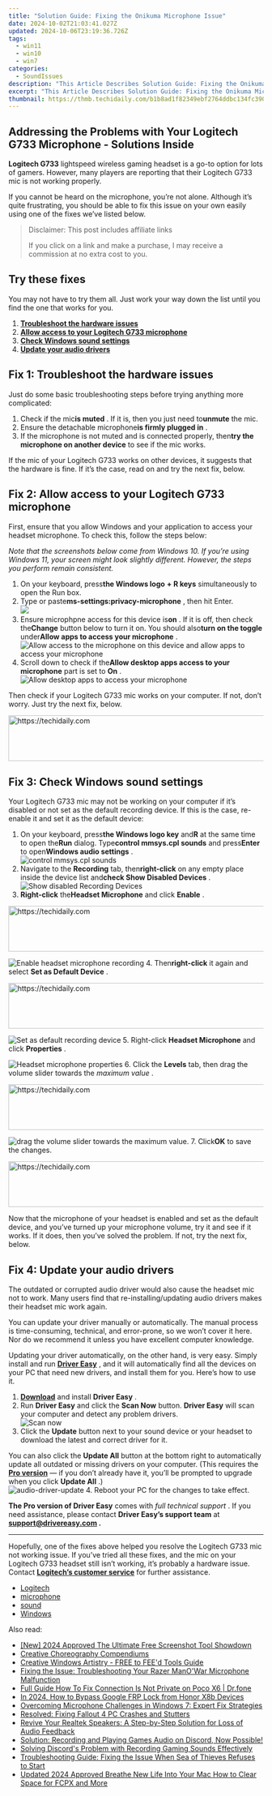 ```yaml
---
title: "Solution Guide: Fixing the Onikuma Microphone Issue"
date: 2024-10-02T21:03:41.027Z
updated: 2024-10-06T23:19:36.726Z
tags:
  - win11
  - win10
  - win7
categories:
  - SoundIssues
description: "This Article Describes Solution Guide: Fixing the Onikuma Microphone Issue"
excerpt: "This Article Describes Solution Guide: Fixing the Onikuma Microphone Issue"
thumbnail: https://thmb.techidaily.com/b1b8ad1f82349ebf2764ddbc134fc39036adf7776e409dbc4a59416ae2925dba.jpg
---
```


## Addressing the Problems with Your Logitech G733 Microphone - Solutions Inside

**Logitech G733** lightspeed wireless gaming headset is a go-to option for lots of gamers. However, many players are reporting that their Logitech G733 mic is not working properly.

 If you cannot be heard on the microphone, you’re not alone. Although it’s quite frustrating, you should be able to fix this issue on your own easily using one of the fixes we’ve listed below.

>  Disclaimer: This post includes affiliate links
>
>  If you click on a link and make a purchase, I may receive a commission at no extra cost to you.
>

## Try these fixes

 You may not have to try them all. Just work your way down the list until you find the one that works for you.

1. **[Troubleshoot the hardware issues](https://tools.techidaily.com/drivereasy/download/)**
2. **[Allow access to your Logitech G733 microphone](https://tools.techidaily.com/drivereasy/download/)**
3. **[Check Windows sound settings](https://tools.techidaily.com/drivereasy/download/)**
4. **[Update your audio drivers](https://tools.techidaily.com/drivereasy/download/)**

## Fix 1: Troubleshoot the hardware issues

 Just do some basic troubleshooting steps before trying anything more complicated:

1. Check if the mic**is muted** . If it is, then you just need to**unmute** the mic.
2. Ensure the detachable microphone**is firmly plugged in** .
3. If the microphone is not muted and is connected properly, then**try the microphone on another device** to see if the mic works.

 If the mic of your Logitech G733 works on other devices, it suggests that the hardware is fine. If it’s the case, read on and try the next fix, below.

## Fix 2: Allow access to your Logitech G733 microphone

 First, ensure that you allow Windows and your application to access your headset microphone. To check this, follow the steps below:

 _Note that the screenshots below come from Windows 10\. If you’re using Windows 11, your screen might look slightly different. However, the steps you perform remain consistent._

1. On your keyboard, press**the Windows logo** **\+ R keys** simultaneously to open the Run box.
2. Type or paste**ms-settings:privacy-microphone** , then hit Enter.  
![](https://www.drivereasy.com/wp-content/uploads/2021/04/win11-microphone-privacy.jpg)
3. Ensure microphpne access for this device is**on** . If it is off, then check the**Change** button below to turn it on. You should also**turn on the toggle** under**Allow apps to access your microphone** .  
![Allow access to the microphone on this device and allow apps to access your microphone](https://images.drivereasy.com/wp-content/uploads/2021/04/Allow-access-to-the-microphone-on-this-device-and-allow-apps-to-access-your-microphone.jpg)
4. Scroll down to check if the**Allow desktop apps access to your microphone** part is set to **On** .  
![Allow desktop apps to access your microphone](https://images.drivereasy.com/wp-content/uploads/2021/04/Allow-desktop-apps-to-access-your-microphone.jpg)

 Then check if your Logitech G733 mic works on your computer. If not, don’t worry. Just try the next fix, below.

<!-- affiliate ads begin -->
<a href="https://appsumo.8odi.net/c/5597632/2118323/7443" target="_top" id="2118323">
  <img src="//a.impactradius-go.com/display-ad/7443-2118323" border="0" alt="https://techidaily.com" width="728" height="90"/>
</a>
<img height="0" width="0" src="https://appsumo.8odi.net/i/5597632/2118323/7443" style="position:absolute;visibility:hidden;" border="0" />
<!-- affiliate ads end -->

## Fix 3: Check Windows sound settings

 Your Logitech G733 mic may not be working on your computer if it’s disabled or not set as the default recording device. If this is the case, re-enable it and set it as the default device:

1. On your keyboard, press**the Windows logo key** and**R** at the same time to open the**Run** dialog. Type**control mmsys.cpl sounds** and press**Enter** to open**Windows audio settings** .  
![control mmsys.cpl sounds](https://images.drivereasy.com/wp-content/uploads/2021/04/control-mmsys.cpl-sounds.jpg)
2. Navigate to the **Recording** tab, then**right-click** on any empty place inside the device list and**check Show Disabled Devices** .  
![Show disabled Recording Devices ](https://images.drivereasy.com/wp-content/uploads/2019/07/img_5b4dc36f136c6.jpg)
3. **Right-click** the**Headset Microphone** and click **Enable** .  

<!-- affiliate ads begin -->
<a href="https://aligracehair.sjv.io/c/5597632/1902324/19272" target="_top" id="1902324">
  <img src="//a.impactradius-go.com/display-ad/19272-1902324" border="0" alt="https://techidaily.com" width="728" height="90"/>
</a>
<img height="0" width="0" src="https://aligracehair.sjv.io/i/5597632/1902324/19272" style="position:absolute;visibility:hidden;" border="0" />
<!-- affiliate ads end -->

![Enable headset microphone recording](https://images.drivereasy.com/wp-content/uploads/2019/07/img_5b4daac96f5e7.jpg)
4. Then**right-click** it again and select **Set as Default Device** .  

<!-- affiliate ads begin -->
<a href="https://aligracehair.sjv.io/c/5597632/1880960/19272" target="_top" id="1880960">
  <img src="//a.impactradius-go.com/display-ad/19272-1880960" border="0" alt="https://techidaily.com" width="728" height="90"/>
</a>
<img height="0" width="0" src="https://aligracehair.sjv.io/i/5597632/1880960/19272" style="position:absolute;visibility:hidden;" border="0" />
<!-- affiliate ads end -->

![Set as default recording device](https://images.drivereasy.com/wp-content/uploads/2019/07/img_5b4dacbcd8e83.jpg)
5. Right-click **Headset Microphone** and click **Properties** .  

![Headset microphone properties](https://images.drivereasy.com/wp-content/uploads/2019/07/img_5b4dae7338d5d.jpg)
6. Click the **Levels** tab, then drag the volume slider towards the _maximum value_ .  

<!-- affiliate ads begin -->
<a href="https://appsumo.8odi.net/c/5597632/2082538/7443" target="_top" id="2082538">
  <img src="//a.impactradius-go.com/display-ad/7443-2082538" border="0" alt="https://techidaily.com" width="728" height="90"/>
</a>
<img height="0" width="0" src="https://appsumo.8odi.net/i/5597632/2082538/7443" style="position:absolute;visibility:hidden;" border="0" />
<!-- affiliate ads end -->

![drag the volume slider towards the maximum value.](https://images.drivereasy.com/wp-content/uploads/2020/12/img_5b4db71801655.jpg)
7. Click**OK** to save the changes.

<!-- affiliate ads begin -->
<a href="https://appsumo.8odi.net/c/5597632/2144278/7443" target="_top" id="2144278">
  <img src="//a.impactradius-go.com/display-ad/7443-2144278" border="0" alt="https://techidaily.com" width="728" height="90"/>
</a>
<img height="0" width="0" src="https://appsumo.8odi.net/i/5597632/2144278/7443" style="position:absolute;visibility:hidden;" border="0" />
<!-- affiliate ads end -->

 Now that the microphone of your headset is enabled and set as the default device, and you’ve turned up your microphone volume, try it and see if it works. If it does, then you’ve solved the problem. If not, try the next fix, below.

## Fix 4: Update your audio drivers

 The outdated or corrupted audio driver would also cause the headset mic not to work. Many users find that re-installing/updating audio drivers makes their headset mic work again.

 You can update your driver manually or automatically. The manual process is time-consuming, technical, and error-prone, so we won’t cover it here. Nor do we recommend it unless you have excellent computer knowledge.

 Updating your driver automatically, on the other hand, is very easy. Simply install and run **[Driver Easy](https://tools.techidaily.com/drivereasy/download/)**  , and it will automatically find all the devices on your PC that need new drivers, and install them for you. Here’s how to use it.

1. **[Download](https://tools.techidaily.com/drivereasy/download/)**  and install **Driver Easy** .
2. Run **Driver Easy** and click the **Scan Now** button. **Driver Easy** will scan your computer and detect any problem drivers.  
![Scan now](https://images.drivereasy.com/wp-content/uploads/2020/12/Scan-now-1.jpg)
3. Click the **Update** button next to your sound device or your headset to download the latest and correct driver for it.  

 You can also click the **Update All** button at the bottom right to automatically update all outdated or missing drivers on your computer. (This requires the **[Pro version](https://tools.techidaily.com/drivereasy/download/)**  — if you don’t already have it, you’ll be prompted to upgrade when you click **Update All** .)  
![audio-driver-update](https://images.drivereasy.com/wp-content/uploads/2021/03/audio-driver-update.jpg)
4. Reboot your PC for the changes to take effect.

**The Pro version of Driver Easy** comes with _full technical support_ . If you need assistance, please contact **Driver Easy’s support team** at **[support@drivereasy.com](https://tools.techidaily.com/drivereasy/download/) .**

---

 Hopefully, one of the fixes above helped you resolve the Logitech G733 mic not working issue. If you’ve tried all these fixes, and the mic on your Logitech G733 headset still isn’t working, it’s probably a hardware issue. Contact **[Logitech’s customer service](https://www.logitech.com/en-us/about/contact.html)**  for further assistance.

* [Logitech](https://tools.techidaily.com/drivereasy/download/)
* [microphone](https://tools.techidaily.com/drivereasy/download/)
* [sound](https://tools.techidaily.com/drivereasy/download/)
* [Windows](https://tools.techidaily.com/drivereasy/download/)

<ins class="adsbygoogle"
     style="display:block"
     data-ad-format="autorelaxed"
     data-ad-client="ca-pub-7571918770474297"
     data-ad-slot="1223367746"></ins>

<ins class="adsbygoogle"
     style="display:block"
     data-ad-client="ca-pub-7571918770474297"
     data-ad-slot="8358498916"
     data-ad-format="auto"
     data-full-width-responsive="true"></ins>

<span class="atpl-alsoreadstyle">Also read:</span>
<div><ul>
<li><a href="https://video-capture.techidaily.com/new-2024-approved-the-ultimate-free-screenshot-tool-showdown/"><u>[New] 2024 Approved The Ultimate Free Screenshot Tool Showdown</u></a></li>
<li><a href="https://extra-information.techidaily.com/creative-choreography-compendiums/"><u>Creative Choreography Compendiums</u></a></li>
<li><a href="https://extra-resources.techidaily.com/creative-windows-artistry-free-to-feed-tools-guide/"><u>Creative Windows Artistry - FREE to FEE'd Tools Guide</u></a></li>
<li><a href="https://sound-issues.techidaily.com/fixing-the-issue-troubleshooting-your-razer-manowar-microphone-malfunction/"><u>Fixing the Issue: Troubleshooting Your Razer ManO'War Microphone Malfunction</u></a></li>
<li><a href="https://howto.techidaily.com/full-guide-how-to-fix-connection-is-not-private-on-poco-x6-drfone-by-drfone-fix-android-problems-fix-android-problems/"><u>Full Guide How To Fix Connection Is Not Private on Poco X6 | Dr.fone</u></a></li>
<li><a href="https://bypass-frp.techidaily.com/in-2024-how-to-bypass-google-frp-lock-from-honor-x8b-devices-by-drfone-android/"><u>In 2024, How to Bypass Google FRP Lock from Honor X8b Devices</u></a></li>
<li><a href="https://sound-issues.techidaily.com/overcoming-microphone-challenges-in-windows-7-expert-fix-strategies/"><u>Overcoming Microphone Challenges in Windows 7: Expert Fix Strategies</u></a></li>
<li><a href="https://win-able.techidaily.com/resolved-fixing-fallout-4-pc-crashes-and-stutters/"><u>Resolved: Fixing Fallout 4 PC Crashes and Stutters</u></a></li>
<li><a href="https://sound-issues.techidaily.com/revive-your-realtek-speakers-a-step-by-step-solution-for-loss-of-audio-feedback/"><u>Revive Your Realtek Speakers: A Step-by-Step Solution for Loss of Audio Feedback</u></a></li>
<li><a href="https://sound-issues.techidaily.com/1723016117161-solution-recording-and-playing-games-audio-on-discord-now-possible/"><u>Solution: Recording and Playing Games Audio on Discord, Now Possible!</u></a></li>
<li><a href="https://sound-issues.techidaily.com/solving-discords-problem-with-recording-gaming-sounds-effectively/"><u>Solving Discord's Problem with Recording Gaming Sounds Effectively</u></a></li>
<li><a href="https://win-blog.techidaily.com/troubleshooting-guide-fixing-the-issue-when-sea-of-thieves-refuses-to-start/"><u>Troubleshooting Guide: Fixing the Issue When Sea of Thieves Refuses to Start</u></a></li>
<li><a href="https://ai-video-apps.techidaily.com/updated-2024-approved-breathe-new-life-into-your-mac-how-to-clear-space-for-fcpx-and-more/"><u>Updated 2024 Approved Breathe New Life Into Your Mac How to Clear Space for FCPX and More</u></a></li>
</ul></div>


